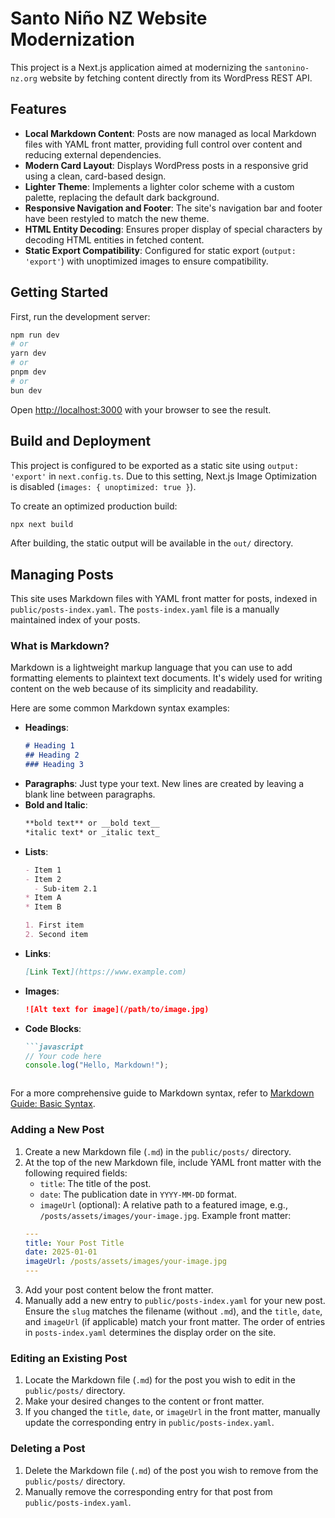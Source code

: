 # Santo Niño NZ Website Modernization

This project is a Next.js application aimed at modernizing the `santonino-nz.org` website by fetching content directly from its WordPress REST API.

## Features

-   **Local Markdown Content**: Posts are now managed as local Markdown files with YAML front matter, providing full control over content and reducing external dependencies.
-   **Modern Card Layout**: Displays WordPress posts in a responsive grid using a clean, card-based design.
-   **Lighter Theme**: Implements a lighter color scheme with a custom palette, replacing the default dark background.
-   **Responsive Navigation and Footer**: The site's navigation bar and footer have been restyled to match the new theme.
-   **HTML Entity Decoding**: Ensures proper display of special characters by decoding HTML entities in fetched content.
-   **Static Export Compatibility**: Configured for static export (`output: 'export'`) with unoptimized images to ensure compatibility.

## Getting Started

First, run the development server:

```bash
npm run dev
# or
yarn dev
# or
pnpm dev
# or
bun dev
```

Open [http://localhost:3000](http://localhost:3000) with your browser to see the result.


## Build and Deployment

This project is configured to be exported as a static site using `output: 'export'` in `next.config.ts`. Due to this setting, Next.js Image Optimization is disabled (`images: { unoptimized: true }`).

To create an optimized production build:

```bash
npx next build
```

After building, the static output will be available in the `out/` directory.

## Managing Posts

This site uses Markdown files with YAML front matter for posts, indexed in `public/posts-index.yaml`. The `posts-index.yaml` file is a manually maintained index of your posts.

### What is Markdown?

Markdown is a lightweight markup language that you can use to add formatting elements to plaintext text documents. It's widely used for writing content on the web because of its simplicity and readability.

Here are some common Markdown syntax examples:

*   **Headings**:
    ```markdown
    # Heading 1
    ## Heading 2
    ### Heading 3
    ```
*   **Paragraphs**: Just type your text. New lines are created by leaving a blank line between paragraphs.
*   **Bold and Italic**:
    ```markdown
    **bold text** or __bold text__
    *italic text* or _italic text_
    ```
*   **Lists**:
    ```markdown
    - Item 1
    - Item 2
      - Sub-item 2.1
    * Item A
    * Item B

    1. First item
    2. Second item
    ```
*   **Links**:
    ```markdown
    [Link Text](https://www.example.com)
    ```
*   **Images**:
    ```markdown
    ![Alt text for image](/path/to/image.jpg)
    ```
*   **Code Blocks**:
    ```markdown
    ```javascript
    // Your code here
    console.log("Hello, Markdown!");
    ```
    ```

For a more comprehensive guide to Markdown syntax, refer to [Markdown Guide: Basic Syntax](https://www.markdownguide.org/basic-syntax/).

### Adding a New Post

1.  Create a new Markdown file (`.md`) in the `public/posts/` directory.
2.  At the top of the new Markdown file, include YAML front matter with the following required fields:
    *   `title`: The title of the post.
    *   `date`: The publication date in `YYYY-MM-DD` format.
    *   `imageUrl` (optional): A relative path to a featured image, e.g., `/posts/assets/images/your-image.jpg`.
    Example front matter:
    ```yaml
    ---
    title: Your Post Title
    date: 2025-01-01
    imageUrl: /posts/assets/images/your-image.jpg
    ---
    ```
3.  Add your post content below the front matter.
4.  Manually add a new entry to `public/posts-index.yaml` for your new post. Ensure the `slug` matches the filename (without `.md`), and the `title`, `date`, and `imageUrl` (if applicable) match your front matter. The order of entries in `posts-index.yaml` determines the display order on the site.

### Editing an Existing Post

1.  Locate the Markdown file (`.md`) for the post you wish to edit in the `public/posts/` directory.
2.  Make your desired changes to the content or front matter.
3.  If you changed the `title`, `date`, or `imageUrl` in the front matter, manually update the corresponding entry in `public/posts-index.yaml`.

### Deleting a Post

1.  Delete the Markdown file (`.md`) of the post you wish to remove from the `public/posts/` directory.
2.  Manually remove the corresponding entry for that post from `public/posts-index.yaml`.
